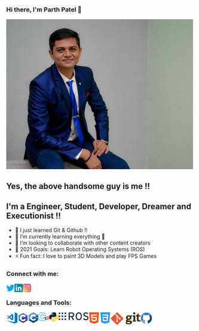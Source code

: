 ### Hi there, I'm Parth Patel 👋

<img alt="Me" width="500px" src="Resources/My Photo.JPG" />
<br />

## Yes, the above handsome guy is me !!

## I'm a Engineer, Student, Developer, Dreamer and Executionist !!

- 🔭 I just learned Git & Github !!
- 🌱 I’m currently learning everything 🤣
- 👯 I’m looking to collaborate with other content creators
- 🥅 2021 Goals: Learn Robot Operating Systems (ROS)
- ⚡ Fun fact: I love to paint 3D Models and play FPS Games

### Connect with me:

[<img align="left" alt="Parth Patel | Twitter" width="22px" src="Resources/Logo/Twitter Logo.png" />][twitter]
[<img align="left" alt="Parth Patel | LinkedIn" width="22px" src="Resources/Logo/LinkedIn Logo.png" />][linkedin]
[<img align="left" alt="Parth Patel | Instagram" width="22px" src="Resources/Logo/Instagram Logo.png" />][instagram]
<br />

### Languages and Tools:

<img width="30px" align="left" alt="Visual Studio Code" src="Resources/Profile Logos/VS Code.jpeg">
<img width="30px" align="left" alt="C Programming" src="Resources/Profile Logos/C Logo.jpeg">
<img width="25px" align="left" alt="C++ Programming" src="Resources/Profile Logos/CPP Logo.jpeg">
<img width="30px" align="left" alt="Embedded C Programming" src="Resources/Profile Logos/Embedded C Logo.jpeg">
<img width="25px" align="left" alt="Python Programming" src="Resources/Profile Logos/Python Logo.jpeg">
<img width="80px" align="left" alt="ROS" src="Resources/Profile Logos/ROS Logo.jpeg">
<img width="30px" align="left" alt="HTML" src="Resources/Profile Logos/HTML5 Logo.jpeg">
<img width="30px" align="left" alt="CSS" src="Resources/Profile Logos/CSS Logo.jpeg">
<img width="80px" align="left" alt="Git" src="Resources/Profile Logos/Git Logo.jpeg">
<img width="30px" align="left" alt="GitHub" src="Resources/Profile Logos/GitHub Logo.jpeg">

[website]: https://ParthPatel
[twitter]: https://twitter.com/Parth_patel_20
[instagram]: https://www.instagram.com/parth.patel_20/
[linkedin]: https://www.linkedin.com/in/parth-patel-783487157/
